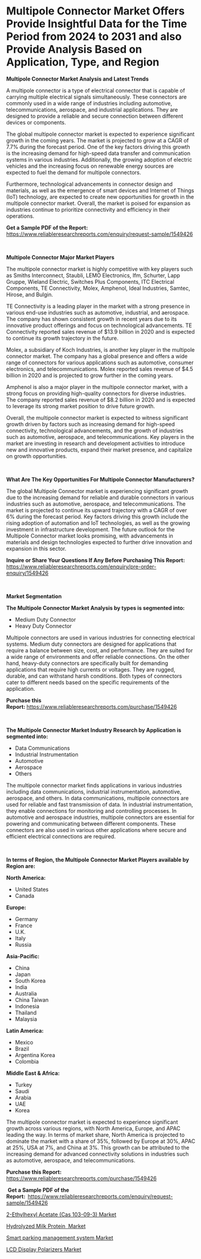 <p><h1>Multipole Connector Market Offers Provide Insightful Data for the Time Period from 2024 to 2031 and also Provide Analysis Based on Application, Type, and Region</h1></p><p><strong>Multipole Connector Market Analysis and Latest Trends</strong></p>
<p><p>A multipole connector is a type of electrical connector that is capable of carrying multiple electrical signals simultaneously. These connectors are commonly used in a wide range of industries including automotive, telecommunications, aerospace, and industrial applications. They are designed to provide a reliable and secure connection between different devices or components.</p><p>The global multipole connector market is expected to experience significant growth in the coming years. The market is projected to grow at a CAGR of 7.7% during the forecast period. One of the key factors driving this growth is the increasing demand for high-speed data transfer and communication systems in various industries. Additionally, the growing adoption of electric vehicles and the increasing focus on renewable energy sources are expected to fuel the demand for multipole connectors.</p><p>Furthermore, technological advancements in connector design and materials, as well as the emergence of smart devices and Internet of Things (IoT) technology, are expected to create new opportunities for growth in the multipole connector market. Overall, the market is poised for expansion as industries continue to prioritize connectivity and efficiency in their operations.</p></p>
<p><strong>Get a Sample PDF of the Report:&nbsp;</strong> <a href="https://www.reliableresearchreports.com/enquiry/request-sample/1549426">https://www.reliableresearchreports.com/enquiry/request-sample/1549426</a></p>
<p>&nbsp;</p>
<p><strong>Multipole Connector Major Market Players</strong></p>
<p><p>The multipole connector market is highly competitive with key players such as Smiths Interconnect, Staubli, LEMO Electronics, Ifm, Schurter, Lapp Gruppe, Wieland Electric, Switches Plus Components, ITC Electrical Components, TE Connectivity, Molex, Amphenol, Ideal Industries, Samtec, Hirose, and Bulgin.</p><p>TE Connectivity is a leading player in the market with a strong presence in various end-use industries such as automotive, industrial, and aerospace. The company has shown consistent growth in recent years due to its innovative product offerings and focus on technological advancements. TE Connectivity reported sales revenue of $13.9 billion in 2020 and is expected to continue its growth trajectory in the future.</p><p>Molex, a subsidiary of Koch Industries, is another key player in the multipole connector market. The company has a global presence and offers a wide range of connectors for various applications such as automotive, consumer electronics, and telecommunications. Molex reported sales revenue of $4.5 billion in 2020 and is projected to grow further in the coming years.</p><p>Amphenol is also a major player in the multipole connector market, with a strong focus on providing high-quality connectors for diverse industries. The company reported sales revenue of $8.2 billion in 2020 and is expected to leverage its strong market position to drive future growth.</p><p>Overall, the multipole connector market is expected to witness significant growth driven by factors such as increasing demand for high-speed connectivity, technological advancements, and the growth of industries such as automotive, aerospace, and telecommunications. Key players in the market are investing in research and development activities to introduce new and innovative products, expand their market presence, and capitalize on growth opportunities.</p></p>
<p>&nbsp;</p>
<p><strong>What Are The Key Opportunities For Multipole Connector Manufacturers?</strong></p>
<p><p>The global Multipole Connector market is experiencing significant growth due to the increasing demand for reliable and durable connectors in various industries such as automotive, aerospace, and telecommunications. The market is projected to continue its upward trajectory with a CAGR of over 6% during the forecast period. Key factors driving this growth include the rising adoption of automation and IoT technologies, as well as the growing investment in infrastructure development. The future outlook for the Multipole Connector market looks promising, with advancements in materials and design technologies expected to further drive innovation and expansion in this sector.</p></p>
<p><strong>Inquire or Share Your Questions If Any Before Purchasing This Report:</strong> <a href="https://www.reliableresearchreports.com/enquiry/pre-order-enquiry/1549426">https://www.reliableresearchreports.com/enquiry/pre-order-enquiry/1549426</a></p>
<p>&nbsp;</p>
<p><strong>Market Segmentation</strong></p>
<p><strong>The Multipole Connector Market Analysis by types is segmented into:</strong></p>
<p><ul><li>Medium Duty Connector</li><li>Heavy Duty Connector</li></ul></p>
<p><p>Multipole connectors are used in various industries for connecting electrical systems. Medium duty connectors are designed for applications that require a balance between size, cost, and performance. They are suited for a wide range of environments and offer reliable connections. On the other hand, heavy-duty connectors are specifically built for demanding applications that require high currents or voltages. They are rugged, durable, and can withstand harsh conditions. Both types of connectors cater to different needs based on the specific requirements of the application.</p></p>
<p><strong>Purchase this Report:&nbsp;</strong><a href="https://www.reliableresearchreports.com/purchase/1549426">https://www.reliableresearchreports.com/purchase/1549426</a></p>
<p>&nbsp;</p>
<p><strong>The Multipole Connector Market Industry Research by Application is segmented into:</strong></p>
<p><ul><li>Data Communications</li><li>Industrial Instrumentation</li><li>Automotive</li><li>Aerospace</li><li>Others</li></ul></p>
<p><p>The multipole connector market finds applications in various industries including data communications, industrial instrumentation, automotive, aerospace, and others. In data communications, multipole connectors are used for reliable and fast transmission of data. In industrial instrumentation, they enable connections for monitoring and controlling processes. In automotive and aerospace industries, multipole connectors are essential for powering and communicating between different components. These connectors are also used in various other applications where secure and efficient electrical connections are required.</p></p>
<p>&nbsp;</p>
<p><strong>In terms of Region, the Multipole Connector Market Players available by Region are:</strong></p>
<p>
    <p> <strong> North America: </strong>
        <ul>
            <li>United States</li>
            <li>Canada</li>
        </ul>
        </p> 
    <p> <strong> Europe: </strong>
        <ul>
            <li>Germany</li>
            <li>France</li>
            <li>U.K.</li>
            <li>Italy</li>
            <li>Russia</li>
        </ul>
        </p> 
    <p> <strong> Asia-Pacific: </strong>
        <ul>
            <li>China</li>
            <li>Japan</li>
            <li>South Korea</li>
            <li>India</li>
            <li>Australia</li>
            <li>China Taiwan</li>
            <li>Indonesia</li>
            <li>Thailand</li>
            <li>Malaysia</li>
        </ul>
        </p> 
    <p> <strong> Latin America: </strong>
        <ul>
            <li>Mexico</li>
            <li>Brazil</li>
            <li>Argentina Korea</li>
            <li>Colombia</li>
        </ul>
        </p> 
    <p> <strong> Middle East & Africa: </strong>
        <ul>
            <li>Turkey</li>
            <li>Saudi</li>
            <li>Arabia</li>
            <li>UAE</li>
            <li>Korea</li>
        </ul>
    </p>
    </p>
<p><p>The multipole connector market is expected to experience significant growth across various regions, with North America, Europe, and APAC leading the way. In terms of market share, North America is projected to dominate the market with a share of 35%, followed by Europe at 30%, APAC at 25%, USA at 7%, and China at 3%. This growth can be attributed to the increasing demand for advanced connectivity solutions in industries such as automotive, aerospace, and telecommunications.</p></p>
<p><strong>Purchase this Report: </strong><a href="https://www.reliableresearchreports.com/purchase/1549426">https://www.reliableresearchreports.com/purchase/1549426</a></p>
<p>&nbsp;<strong>Get a Sample PDF of the Report:&nbsp;&nbsp;</strong><a href="https://www.reliableresearchreports.com/enquiry/request-sample/1549426">https://www.reliableresearchreports.com/enquiry/request-sample/1549426</a></p>
<p><strong></strong></p>
<p><p><a href="https://www.linkedin.com/pulse/2-ethylhexyl-acetate-cas-103-09-3-market-size-share-global-28sue?trackingId=p5Yj0KaJkch0nhQPgVXK%2FA%3D%3D">2-Ethylhexyl Acetate (Cas 103-09-3) Market</a></p><p><a href="https://www.linkedin.com/pulse/hydrolyzed-milk-proteinnbsp-market-growth-trends-covid-19-dp4be?trackingId=ZUKiQzO4hFEx3fKuRdDNyg%3D%3D">Hydrolyzed Milk Protein  Market</a></p><p><a href="https://www.linkedin.com/pulse/decoding-smart-parking-management-system-market-deep-dive-cda8e?trackingId=NsRC8wz1dCS58a9TziHvfA%3D%3D">Smart parking management system Market</a></p><p><a href="https://www.linkedin.com/pulse/lcd-display-polarizers-market-size-focuses-dynamics-in-depth-wlk5f?trackingId=5RSemErefJQ2y5iN7U%2FM6w%3D%3D">LCD Display Polarizers Market</a></p></p>